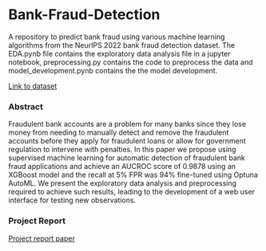 # Bank-Fraud-Detection

A repository to predict bank fraud using various machine learning algorithms from the NeurIPS 2022 bank fraud detection dataset. The EDA.pynb file contains the exploratory data analysis file in a jupyter notebook, preprocessing.py contains the code to preprocess the data and model_development.pynb contains the the model development. 

[Link to dataset](https://www.kaggle.com/datasets/sgpjesus/bank-account-fraud-dataset-neurips-2022)

### Abstract

Fraudulent bank accounts are a problem for many banks since they lose money from needing to manually detect and remove the fraudulent accounts before they apply for fraudulent loans or allow for government regulation to intervene with penalties. In this paper we propose using supervised machine learning for automatic detection of fraudulent bank fraud applications and achieve an AUCROC score of 0.9878 using an XGBoost model and the recall at 5% FPR was 94% fine-tuned using Optuna AutoML. We present the exploratory data analysis and preprocessing required to achieve such results, leading to the development of a web user interface for testing new observations.

### Project Report

[Project report paper](ECS_171_Final_Report.pdf)



 
